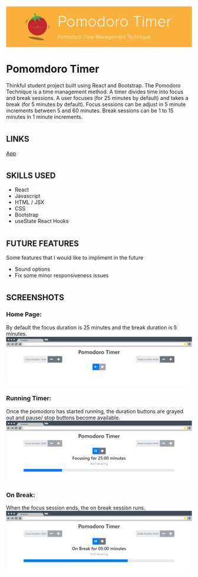 ![Flashcard-o-matic Discover the flashcard difference](./src/readme/readme-header.png "Flashcard-o-matic")

#
# Pomomdoro Timer

Thinkful student project built using React and Bootstrap. The Pomodoro Technique is a time management method. A timer divides time into focus and break sessions. A user focuses (for 25 minutes by default) and takes a break (for 5 minutes by default). Focus sessions can be adjust in 5 minute increments between 5 and 60 minutes. Break sessions can be 1 to 15 minutes in 1 minute increments. 

#
## LINKS
[App](https://pomodoro-rosy-seven.vercel.app/)

#
## SKILLS USED
* React 
* Javascript
* HTML / JSX 
* CSS
* Bootstrap
* useState React Hooks

#
## FUTURE FEATURES

Some features that I would like to impliment in the future

* Sound options
* Fix some minor responsiveness issues

#
## SCREENSHOTS

### Home Page:
By default the focus duration is 25 minutes and the break duration is 5 minutes.
![Home Page](./src/readme/scrn-sht-home.png)

### Running Timer:
Once the pomodoro has started running, the duration buttons are grayed out and pause/ stop buttons become available.
![Running Timer](./src/readme/scrn-sht-running.png)

### On Break:
When the focus session ends, the on break session runs.
![On Break](./src/readme/scrn-sht-break.png)